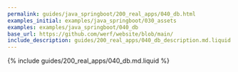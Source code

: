```yaml
---
permalink: guides/java_springboot/200_real_apps/040_db.html
examples_initial: examples/java_springboot/030_assets
examples: examples/java_springboot/040_db
base_url: https://github.com/werf/website/blob/main/
include_description: guides/200_real_apps/040_db_description.md.liquid
---
```


{% include guides/200_real_apps/040_db.md.liquid %}
